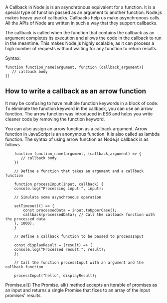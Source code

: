 A Callback in Node.js is an asynchronous equivalent for a function. It is a special type of function passed as an argument to another function. Node.js makes heavy use of callbacks. Callbacks help us make asynchronous calls. All the APIs of Node are written in such a way that they support callbacks.

The callback is called when the function that contains the callback as an argument completes its execution and allows the code in the callback to run in the meantime. This makes Node.js highly scalable, as it can process a high number of requests without waiting for any function to return results.

Syntax:
    
    function function_name(argument, function (callback_argument){
       // callback body 
    })


## How to write a callback as an arrow function
It may be confusing to have multiple function keywords in a block of code. To eliminate the function keyword in the callback, you can use an arrow function. The arrow function was introduced in ES6 and helps you write cleaner code by removing the function keyword.


You can also assign an arrow function as a callback argument. Arrow function in JavaScript is an anonymous function. It is also called as lambda function. The syntax of using arrow function as Node.js callback is as follows

        function function_name(argument, (callback_argument) => { 
           // callback body 
        })

        // Define a function that takes an argument and a callback function
        
        function processInput(input, callback) {
        console.log("Processing input:", input);
        
        // Simulate some asynchronous operation
        
        setTimeout(() => {
            const processedData = input.toUpperCase();
            callback(processedData); // Call the callback function with the processed data
        }, 1000);
        }
    
        // Define a callback function to be passed to processInput
        
        const displayResult = (result) => {
        console.log("Processed result:", result);
        };
    
        // Call the function processInput with an argument and the callback function
        
        processInput("hello", displayResult);


Promise.all()
The Promise. all() method accepts an iterable of promises as an input and returns a single Promise that fixes to an array of the input promises' results.
